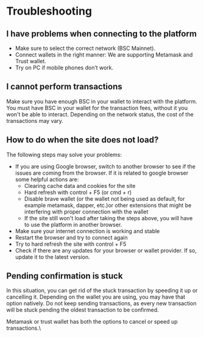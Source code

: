 # Troubleshooting

## **I have problems when connecting to the platform**

* Make sure to select the correct network (BSC Mainnet).&#x20;
* Connect wallets in the right manner: We are supporting Metamask and Trust wallet.
* &#x20;Try on PC if mobile phones don’t work.

## **I cannot perform transactions**

Make sure you have enough BSC in your wallet to interact with the platform. You must have BSC in your wallet for the transaction fees, without it you won't be able to interact. Depending on the network status, the cost of the transactions may vary.

## **How to do when the site does not load?**

The following steps may solve your problems:

* If you are using Google browser, switch to another browser to see if the issues are coming from the browser. If it is related to google browser some helpful actions are:
  * Clearing cache data and cookies for the site
  * Hard refresh with control + F5 (or cmd + r)
  * Disable brave wallet (or the wallet not being used as default, for example metamask, dapper, etc.)or other extensions that might be interfering with proper connection with the wallet
  * If the site still won't load after taking the steps above, you will have to use the platform in another browser.
* Make sure your internet connection is working and stable
* Restart the browser and try to connect again
* Try to hard refresh the site with control + F5
* Check if there are any updates for your browser or wallet provider. If so, update it to the latest version.

## **Pending confirmation is stuck**

In this situation, you can get rid of the stuck transaction by speeding it up or cancelling it. Depending on the wallet you are using, you may have that option natively. Do not keep sending transactions, as every new transaction will be stuck pending the oldest transaction to be confirmed.&#x20;

Metamask or trust wallet has both the options to cancel or speed up transactions.\
